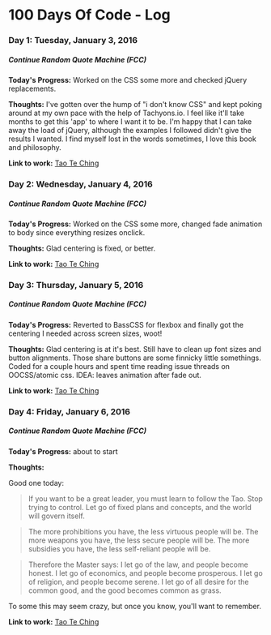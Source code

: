 # 100 Days Of Code - Log

### Day 1: Tuesday, January 3, 2016
##### Continue Random Quote Machine (FCC)

**Today's Progress:** Worked on the CSS some more and checked jQuery replacements.

**Thoughts:** I've gotten over the hump of "i don't know CSS" and kept poking around at my own pace with the help of Tachyons.io. I feel like it'll take months to get this 'app' to where I want it to be. I'm happy that I can take away the load of jQuery, although the examples I followed didn't give the results I wanted. I find myself lost in the words sometimes, I love this book and philosophy.

**Link to work:** [Tao Te Ching](https://github.com/carlosvigil/fcc-projects/commit/02d647c996b0869cca66655fea7e3d3e8b26d198)


### Day 2: Wednesday, January 4, 2016
##### Continue Random Quote Machine (FCC)

**Today's Progress:** Worked on the CSS some more, changed fade animation to body since everything resizes onclick.

**Thoughts:** Glad centering is fixed, or better.

**Link to work:** [Tao Te Ching](https://github.com/carlosvigil/fcc-projects/commit/57f677de4e83fb866c590895c6dceff73139e438)


### Day 3: Thursday, January 5, 2016
##### Continue Random Quote Machine (FCC)

**Today's Progress:** Reverted to BassCSS for flexbox and finally got the centering I needed across screen sizes, woot!

**Thoughts:** Glad centering is at it's best. Still have to clean up font sizes and button alignments. Those share buttons are some finnicky little somethings. Coded for a couple hours and spent time reading issue threads on OOCSS/atomic css. IDEA: leaves animation after fade out.

**Link to work:** [Tao Te Ching](https://github.com/carlosvigil/fcc-projects/commit/d6834538f89cd3e58ece817d7c83155b3b0adc7b)


### Day 4: Friday, January 6, 2016
##### Continue Random Quote Machine (FCC)

**Today's Progress:** about to start

**Thoughts:** 

Good one today:

> If you want to be a great leader,
you must learn to follow the Tao.
Stop trying to control.
Let go of fixed plans and concepts,
and the world will govern itself.

> The more prohibitions you have,
the less virtuous people will be.
The more weapons you have,
the less secure people will be.
The more subsidies you have,
the less self-reliant people will be.

> Therefore the Master says:
I let go of the law,
and people become honest.
I let go of economics,
and people become prosperous.
I let go of religion,
and people become serene.
I let go of all desire for the common good,
and the good becomes common as grass.

To some this may seem crazy, but once you know, you'll want to remember.

**Link to work:** [Tao Te Ching]()
